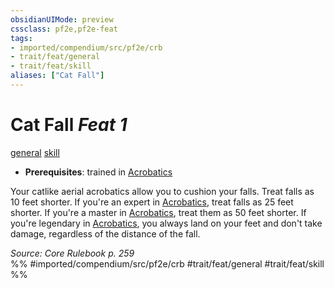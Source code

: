 ```yaml
---
obsidianUIMode: preview
cssclass: pf2e,pf2e-feat
tags:
- imported/compendium/src/pf2e/crb
- trait/feat/general
- trait/feat/skill
aliases: ["Cat Fall"]
---
```

# Cat Fall  *Feat 1*  
[general](general.md)  [skill](skill.md)  

- **Prerequisites**: trained in [Acrobatics](../skills.md#Acrobatics)

Your catlike aerial acrobatics allow you to cushion your falls. Treat falls as 10 feet shorter. If you're an expert in [Acrobatics](../skills.md#Acrobatics), treat falls as 25 feet shorter. If you're a master in [Acrobatics](../skills.md#Acrobatics), treat them as 50 feet shorter. If you're legendary in [Acrobatics](../skills.md#Acrobatics), you always land on your feet and don't take damage, regardless of the distance of the fall.

*Source: Core Rulebook p. 259*  
%% #imported/compendium/src/pf2e/crb #trait/feat/general #trait/feat/skill %%